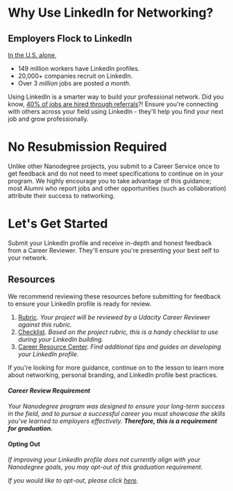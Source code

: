 # Why Use LinkedIn for Networking?

## Employers Flock to LinkedIn

[In the U.S. alone](https://economicgraph.linkedin.com/resources/linkedin-workforce-report-july-2018),

* 149 million workers have LinkedIn profiles.
* 20,000+ companies recruit on LinkedIn.
* Over 3 _million_ jobs are posted _a month_.

Using LinkedIn is a smarter way to build your professional network. Did you know, [40% of jobs are hired through referrals](https://theundercoverrecruiter.com/infographic-employee-referrals-hire/)?! Ensure you're connecting with others across your field using LinkedIn - they'll help you find your next job and grow professionally.

# No Resubmission Required

Unlike other Nanodegree projects, you submit to a Career Service once to get feedback and do not need to meet specifications to continue on in your program. We highly encourage you to take advantage of this guidance; most Alumni who report jobs and other opportunities (such as collaboration) attribute their success to networking.

# Let's Get Started

Submit your LinkedIn profile and receive in-depth and honest feedback from a Career Reviewer. They'll ensure you're presenting your best self to your network.[](https://review.udacity.com/#!/rubrics/1910/submit-link)

## Resources

We recommend reviewing these resources before submitting for feedback to ensure your LinkedIn profile is ready for review.

1. [Rubric](https://review.udacity.com/#!/rubrics/1910/view). _Your project will be reviewed by a Udacity Career Reviewer against this rubric._
2. [Checklist](https://docs.google.com/document/d/e/2PACX-1vRsryXtKM4HTYOujmTsGbU7JT0PSWcVq9xAQlXQEg00rLQMWplLQlxf3PYDIO0YycGduLpClN3f_RN-/pub?embedded=true). _Based on the project rubric, this is a handy checklist to use during your LinkedIn building._
3. [Career Resource Center](https://career-resource-center.udacity.com/linkedin-github-profiles). _Find additional tips and guides on developing your LinkedIn profile._

If you're looking for more guidance, continue on to the lesson to learn more about networking, personal branding, and LinkedIn profile best practices.

#### _Career Review Requirement_

_Your Nanodegree program was designed to ensure your long-term success in the field, and to pursue a successful career you must showcase the skills you've learned to employers effectively. **Therefore, this is a requirement for graduation.**_

#### Opting Out

_If improving your LinkedIn profile does not currently align with your Nanodegree goals, you may opt-out of this graduation requirement._

_If you would like to opt-out, please click [here](https://forms.udacity.com/forms/career-opt-out)._